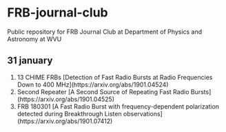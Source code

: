 # FRB-journal-club
Public repository for FRB Journal Club at Department of Physics and Astronomy at WVU 

<h2>31 january</h2>
<ol>
<li> 13 CHIME FRBs [Detection of Fast Radio Bursts at Radio Frequencies Down to 400 MHz](https://arxiv.org/abs/1901.04524)</li>
<li> Second Repeater [A Second Source of Repeating Fast Radio Bursts](https://arxiv.org/abs/1901.04525)</li>
<li> FRB 180301 [A Fast Radio Burst with frequency-dependent polarization detected during Breakthrough Listen observations](https://arxiv.org/abs/1901.07412)</li>
</ol> 
